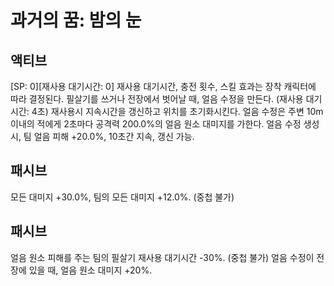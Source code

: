 # 과거의 꿈: 밤의 눈

## 액티브

[SP: 0][재사용 대기시간: 0] 재사용 대기시간, 충전 횟수, 스킬 효과는 장착 캐릭터에 따라 결정된다.
필살기를 쓰거나 전장에서 벗어날 때, 얼음 수정을 만든다. (재사용 대기시간: 4초) 재사용시 지속시간을 갱신하고 위치를 초기화시킨다.
얼음 수정은 주변 10m 이내의 적에게 2초마다 공격력 200.0%의 얼음 원소 대미지를 가한다.
얼음 수정 생성 시, 팀 얼음 피해 +20.0%, 10초간 지속, 갱신 가능.

## 패시브

모든 대미지 +30.0%, 팀의 모든 대미지 +12.0%. (중첩 불가)

## 패시브

얼음 원소 피해를 주는 팀의 필살기 재사용 대기시간 -30%. (중첩 불가) 얼음 수정이 전장에 있을 때, 얼음 원소 대미지 +20%.
